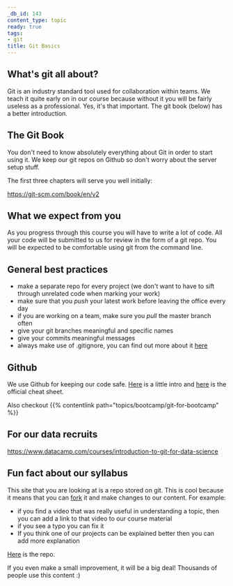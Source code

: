 ```yaml
---
_db_id: 143
content_type: topic
ready: true
tags:
- git
title: Git Basics
---
```


## What's git all about?

Git is an industry standard tool used for collaboration within teams. We teach it quite early on in our course because without it you will be fairly useless as a professional. Yes, it's that important. The git book (below) has a better introduction.

## The Git Book

You don't need to know absolutely everything about Git in order to start using it. We keep our git repos on Github so don't worry about the server setup stuff.

The first three chapters will serve you well initially:

https://git-scm.com/book/en/v2

## What we expect from you

As you progress through this course you will have to write a lot of code. All your code will be submitted to us for review in the form of a git repo. You will be expected to be comfortable using git from the command line.

## General best practices

- make a separate repo for every project (we don't want to have to sift through unrelated code when marking your work)
- make sure that you _push_ your latest work before leaving the office every day
- if you are working on a team, make sure you _pull_ the master branch often
- give your git branches meaningful and specific names
- give your commits meaningful messages
- always make use of .gitignore, you can find out more about it [here](https://www.youtube.com/watch?v=POZFmbYHvWk)

## Github

We use Github for keeping our code safe. [Here](https://guides.github.com/introduction/git-handbook/) is a little intro and
[here](https://drive.google.com/open?id=1g5oD59DFQbrhPHvW7a8mW8NKI1UNV-dZ) is the official cheat sheet.

Also checkout {{% contentlink path="topics/bootcamp/git-for-bootcamp" %}}

## For our data recruits

https://www.datacamp.com/courses/introduction-to-git-for-data-science

## Fun fact about our syllabus

This site that you are looking at is a repo stored on git. This is cool because it means that you can [fork](https://guides.github.com/activities/forking/) it and make changes to our content. For example:

- if you find a video that was really useful in understanding a topic, then you can add a link to that video to our course material
- if you see a typo you can fix it
- If you think one of our projects can be explained better then you can add more explanation


[Here](https://github.com/Umuzi-org/ACN-syllabus) is the repo.

If you even make a small improvement, it will be a big deal! Thousands of people use this content :)